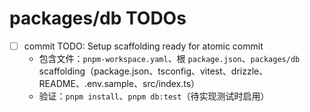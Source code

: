 # packages/db TODOs

- [ ] commit TODO: Setup scaffolding ready for atomic commit
  - 包含文件：`pnpm-workspace.yaml`、根 `package.json`、`packages/db` scaffolding（package.json、tsconfig、vitest、drizzle、README、.env.sample、src/index.ts）
  - 验证：`pnpm install`、`pnpm db:test`（待实现测试时启用）
